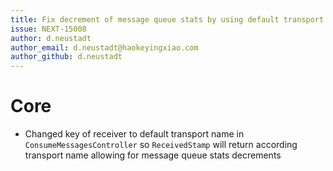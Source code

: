 ```yaml
---
title: Fix decrement of message queue stats by using default transport name for receiver in admin message queue
issue: NEXT-15008
author: d.neustadt
author_email: d.neustadt@haokeyingxiao.com 
author_github: d.neustadt
---
```

# Core
* Changed key of receiver to default transport name in `ConsumeMessagesController` so `ReceivedStamp` will return according transport name allowing for message queue stats decrements
